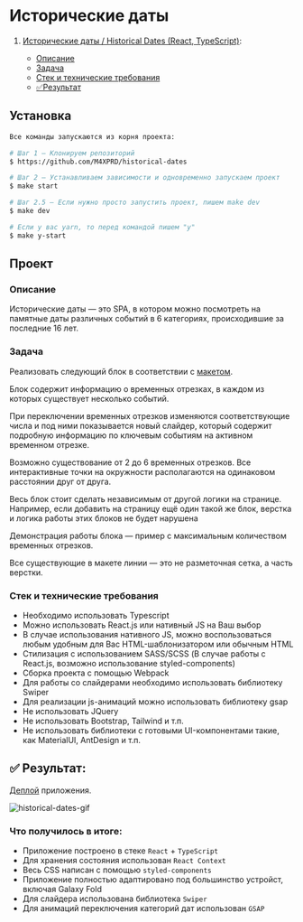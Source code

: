 # Исторические даты

1. [Исторические даты / Historical Dates (React, TypeScript)](#dates):
   
    * [Описание](#dates-description)
    * [Задача](#dates-task)
    * [Стек и технические требования](#dates-stack)
    * [✅Результат](#dates-result)
  
## Установка 

```sh
Все команды запускаются из корня проекта:

# Шаг 1 — Клонируем репозиторий
$ https://github.com/M4XPRD/historical-dates

# Шаг 2 — Устанавливаем зависимости и одновременно запускаем проект
$ make start

# Шаг 2.5 — Если нужно просто запустить проект, пишем make dev
$ make dev

# Если у вас yarn, то перед командой пишем "y"
$ make y-start
```

## Проект

### **Описание**
<a name="dates-description"></a>

Исторические даты — это SPA, в котором можно посмотреть на памятные даты различных событий в 6 категориях, происходившие за последние 16 лет.

### **Задача**
<a name="dates-task"></a>

Реализовать следующий блок в соответствии с [макетом](https://www.figma.com/file/YXCbNT4Jf9INk62BKTZw1z/%D0%A2%D0%B5%D1%81%D1%82%D0%BE%D0%B2%D0%BE%D0%B5-%D0%B7%D0%B0%D0%B4%D0%B0%D0%BD%D0%B8%D0%B5?type=design&node-id=0%3A1&mode=design&t=sI8PJmPjAJpv6yTj-1).

Блок содержит информацию о временных отрезках, в каждом из которых существует несколько событий.

При переключении временных отрезков изменяются соответствующие числа и под ними показывается новый слайдер, который содержит подробную информацию по ключевым событиям на активном временном отрезке.

Возможно существование от 2 до 6 временных отрезков. Все интерактивные точки на окружности располагаются на одинаковом расстоянии друг от друга.

Весь блок стоит сделать независимым от другой логики на странице. 
Например, если добавить на страницу ещё один такой же блок, верстка и логика работы этих блоков не будет нарушена

Демонстрация работы блока — пример с максимальным количеством временных отрезков.

Все существующие в макете линии — это не разметочная сетка, а часть верстки.

### **Стек и технические требования**
<a name="dates-stack"></a>

- Необходимо использовать Typescript
- Можно использовать React.js или нативный JS на Ваш выбор
- В случае использования нативного JS, можно воспользоваться любым удобным для Вас HTML-шаблонизатором или обычным HTML
- Стилизация с использованием SASS/SCSS (В случае работы с React.js, возможно использование styled-components)
- Сборка проекта с помощью Webpack
- Для работы со слайдерами необходимо использовать библиотеку Swiper
- Для реализации js-анимаций можно использовать библиотеку gsap
- Не использовать JQuery
- Не использовать Bootstrap, Tailwind и т.п.
- Не использовать библиотеки с готовыми UI-компонентами такие, как MaterialUI, AntDesign и т.п.


## ✅ Результат:
<a name="dates-result"></a>

[Деплой](https://bit.ly/historical-dates-m4xprd) приложения.

![historical-dates-gif](https://github.com/M4XPRD/historical-dates/assets/86636158/bc60e95e-04a3-4fb4-8e9a-441a81efbfba)

### Что получилось в итоге:
   - Приложение построено в стеке `React` + `TypeScript`
   - Для хранения состояния использован `React Context`
   - Весь CSS написан с помощью `styled-components`
   - Приложение полностью адаптировано под большинство устройст, включая Galaxy Fold
   - Для слайдера использована библиотека `Swiper`
   - Для анимаций переключения категорий дат использован `GSAP`
